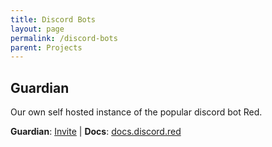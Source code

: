 ```yaml
---
title: Discord Bots
layout: page
permalink: /discord-bots
parent: Projects
---
```


## Guardian
Our own self hosted instance of the popular discord bot Red.


 **Guardian**: [Invite][GuardianInvite] | **Docs**: [docs.discord.red][RedDocs] 


[GuardianImage]: https://encrypted-tbn0.gstatic.com/images?q=tbn:ANd9GcQnZBUt2Srd87biqWhJ_MgVHGYvX_Spc50f1w
[GuardianInvite]: https://discord.com/oauth2/authorize?client_id=1181304647508574248&scope=bot+applications.commands&permissions=8
[RedDocs]: https://docs.discord.red/en/stable/


